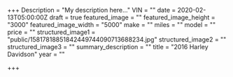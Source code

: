 +++
Description = "My description here..."
VIN = ""
date = 2020-02-13T05:00:00Z
draft = true
featured_image = ""
featured_image_height = "3000"
featured_image_width = "5000"
make = ""
miles = ""
model = ""
price = ""
structured_image1 = "public/15817818851842449744090713688234.jpg"
structured_image2 = ""
structured_image3 = ""
summary_description = ""
title = "2016 Harley Davidson"
year = ""

+++
